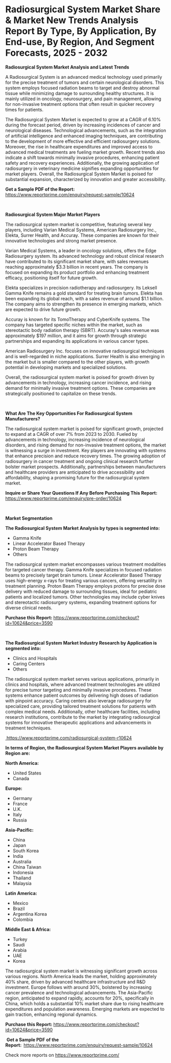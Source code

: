 <p><h1>Radiosurgical System Market Share & Market New Trends Analysis Report By Type, By Application, By End-use, By Region, And Segment Forecasts, 2025 - 2032</h1></p><p><strong>Radiosurgical System Market Analysis and Latest Trends</strong></p>
<p><p>A Radiosurgical System is an advanced medical technology used primarily for the precise treatment of tumors and certain neurological disorders. This system employs focused radiation beams to target and destroy abnormal tissue while minimizing damage to surrounding healthy structures. It is mainly utilized in oncology, neurosurgery, and pain management, allowing for non-invasive treatment options that often result in quicker recovery times for patients.</p><p>The Radiosurgical System Market is expected to grow at a CAGR of 6.10% during the forecast period, driven by increasing incidences of cancer and neurological diseases. Technological advancements, such as the integration of artificial intelligence and enhanced imaging techniques, are contributing to the development of more effective and efficient radiosurgery solutions. Moreover, the rise in healthcare expenditures and improved access to advanced medical treatments are fueling market growth. Recent trends also indicate a shift towards minimally invasive procedures, enhancing patient safety and recovery experiences. Additionally, the growing application of radiosurgery in veterinary medicine signifies expanding opportunities for market players. Overall, the Radiosurgical System Market is poised for substantial expansion, characterized by innovation and greater accessibility.</p></p>
<p><strong>Get a Sample PDF of the Report:&nbsp;</strong> <a href="https://www.reportprime.com/enquiry/request-sample/10624?utm_campaign=2883&utm_medium=2&utm_source=Github&utm_content=ia&utm_term=20032025&utm_id=radiosurgical-system">https://www.reportprime.com/enquiry/request-sample/10624</a></p>
<p>&nbsp;</p>
<p><strong>Radiosurgical System Major Market Players</strong></p>
<p><p>The radiosurgical system market is competitive, featuring several key players, including Varian Medical Systems, American Radiosurgery Inc., Elekta, Surrer Health, and Accuray. These companies are known for their innovative technologies and strong market presence.</p><p>Varian Medical Systems, a leader in oncology solutions, offers the Edge Radiosurgery system. Its advanced technology and robust clinical research have contributed to its significant market share, with sales revenues reaching approximately $3.3 billion in recent years. The company is focused on expanding its product portfolio and enhancing treatment efficacy, positioning itself for future growth.</p><p>Elekta specializes in precision radiotherapy and radiosurgery. Its Leksell Gamma Knife remains a gold standard for treating brain tumors. Elekta has been expanding its global reach, with a sales revenue of around $1.1 billion. The company aims to strengthen its presence in emerging markets, which are expected to drive future growth.</p><p>Accuray is known for its TomoTherapy and CyberKnife systems. The company has targeted specific niches within the market, such as stereotactic body radiation therapy (SBRT). Accuray's sales revenue was approximately $197 million, and it aims for growth through strategic partnerships and expanding its applications in various cancer types.</p><p>American Radiosurgery Inc. focuses on innovative radiosurgical techniques and is well-regarded in niche applications. Surrer Health is also emerging in the market but is smaller compared to the other players, with growth potential in developing markets and specialized solutions.</p><p>Overall, the radiosurgical system market is poised for growth driven by advancements in technology, increasing cancer incidence, and rising demand for minimally invasive treatment options. These companies are strategically positioned to capitalize on these trends.</p></p>
<p>&nbsp;</p>
<p><strong>What Are The Key Opportunities For Radiosurgical System Manufacturers?</strong></p>
<p><p>The radiosurgical system market is poised for significant growth, projected to expand at a CAGR of over 7% from 2023 to 2030. Fueled by advancements in technology, increasing incidence of neurological disorders, and rising demand for non-invasive treatment options, the market is witnessing a surge in investment. Key players are innovating with systems that enhance precision and reduce recovery times. The growing adoption of radiosurgery in cancer treatment and ongoing clinical research further bolster market prospects. Additionally, partnerships between manufacturers and healthcare providers are anticipated to drive accessibility and affordability, shaping a promising future for the radiosurgical system market.</p></p>
<p><strong>Inquire or Share Your Questions If Any Before Purchasing This Report:</strong> <a href="https://www.reportprime.com/enquiry/pre-order/10624?utm_campaign=2883&utm_medium=2&utm_source=Github&utm_content=ia&utm_term=20032025&utm_id=radiosurgical-system">https://www.reportprime.com/enquiry/pre-order/10624</a></p>
<p>&nbsp;</p>
<p><strong>Market Segmentation</strong></p>
<p><strong>The Radiosurgical System Market Analysis by types is segmented into:</strong></p>
<p><ul><li>Gamma Knife</li><li>Linear Accelerator Based Therapy</li><li>Proton Beam Therapy</li><li>Others</li></ul></p>
<p><p>The radiosurgical system market encompasses various treatment modalities for targeted cancer therapy. Gamma Knife specializes in focused radiation beams to precisely target brain tumors. Linear Accelerator Based Therapy uses high-energy x-rays for treating various cancers, offering versatility in treatment planning. Proton Beam Therapy employs protons for precise dose delivery with reduced damage to surrounding tissues, ideal for pediatric patients and localized tumors. Other technologies may include cyber knives and stereotactic radiosurgery systems, expanding treatment options for diverse clinical needs.</p></p>
<p><strong>Purchase this Report:&nbsp;</strong><a href="https://www.reportprime.com/checkout?id=10624&price=3590&utm_campaign=2883&utm_medium=2&utm_source=Github&utm_content=ia&utm_term=20032025&utm_id=radiosurgical-system">https://www.reportprime.com/checkout?id=10624&price=3590</a></p>
<p>&nbsp;</p>
<p><strong>The Radiosurgical System Market Industry Research by Application is segmented into:</strong></p>
<p><ul><li>Clinics and Hospitals</li><li>Caring Centers</li><li>Others</li></ul></p>
<p><p>The radiosurgical system market serves various applications, primarily in clinics and hospitals, where advanced treatment technologies are utilized for precise tumor targeting and minimally invasive procedures. These systems enhance patient outcomes by delivering high doses of radiation with pinpoint accuracy. Caring centers also leverage radiosurgery for specialized care, providing tailored treatment solutions for patients with complex medical needs. Additionally, other healthcare facilities, including research institutions, contribute to the market by integrating radiosurgical systems for innovative therapeutic applications and advancements in treatment techniques.</p></p>
<p><a href="https://www.reportprime.com/radiosurgical-system-r10624?utm_campaign=2883&utm_medium=2&utm_source=Github&utm_content=ia&utm_term=20032025&utm_id=radiosurgical-system">&nbsp;https://www.reportprime.com/radiosurgical-system-r10624</a></p>
<p><strong>In terms of Region, the Radiosurgical System Market Players available by Region are:</strong></p>
<p>
    <p> <strong> North America: </strong>
        <ul>
            <li>United States</li>
            <li>Canada</li>
        </ul>
        </p> 
    <p> <strong> Europe: </strong>
        <ul>
            <li>Germany</li>
            <li>France</li>
            <li>U.K.</li>
            <li>Italy</li>
            <li>Russia</li>
        </ul>
        </p> 
    <p> <strong> Asia-Pacific: </strong>
        <ul>
            <li>China</li>
            <li>Japan</li>
            <li>South Korea</li>
            <li>India</li>
            <li>Australia</li>
            <li>China Taiwan</li>
            <li>Indonesia</li>
            <li>Thailand</li>
            <li>Malaysia</li>
        </ul>
        </p> 
    <p> <strong> Latin America: </strong>
        <ul>
            <li>Mexico</li>
            <li>Brazil</li>
            <li>Argentina Korea</li>
            <li>Colombia</li>
        </ul>
        </p> 
    <p> <strong> Middle East & Africa: </strong>
        <ul>
            <li>Turkey</li>
            <li>Saudi</li>
            <li>Arabia</li>
            <li>UAE</li>
            <li>Korea</li>
        </ul>
    </p>
    </p>
<p><p>The radiosurgical system market is witnessing significant growth across various regions. North America leads the market, holding approximately 40% share, driven by advanced healthcare infrastructure and R&D investment. Europe follows with around 30%, bolstered by increasing cancer prevalence and technological advancements. The Asia-Pacific region, anticipated to expand rapidly, accounts for 20%, specifically in China, which holds a substantial 10% market share due to rising healthcare expenditures and population awareness. Emerging markets are expected to gain traction, enhancing regional dynamics.</p></p>
<p><strong>Purchase this Report: </strong><a href="https://www.reportprime.com/checkout?id=10624&price=3590&utm_campaign=2883&utm_medium=2&utm_source=Github&utm_content=ia&utm_term=20032025&utm_id=radiosurgical-system">https://www.reportprime.com/checkout?id=10624&price=3590</a></p>
<p>&nbsp;<strong>Get a Sample PDF of the Report:&nbsp;&nbsp;</strong><a href="https://www.reportprime.com/enquiry/request-sample/10624?utm_campaign=2883&utm_medium=2&utm_source=Github&utm_content=ia&utm_term=20032025&utm_id=radiosurgical-system">https://www.reportprime.com/enquiry/request-sample/10624</a></p>
<p><strong></strong></p>
<p>Check more reports on <a href="https://www.reportprime.com/?utm_campaign=2883&utm_medium=2&utm_source=Github&utm_content=ia&utm_term=20032025&utm_id=radiosurgical-system">https://www.reportprime.com/</a></p>